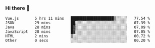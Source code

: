 ### Hi there 👋

<!--START_SECTION:waka-->

```text
Vue.js       5 hrs 11 mins   ███████████████████▒░░░░░   77.54 %
JSON         29 mins         ██░░░░░░░░░░░░░░░░░░░░░░░   07.39 %
Java         28 mins         █▓░░░░░░░░░░░░░░░░░░░░░░░   07.09 %
JavaScript   28 mins         █▓░░░░░░░░░░░░░░░░░░░░░░░   07.05 %
HTML         2 mins          ▒░░░░░░░░░░░░░░░░░░░░░░░░   00.72 %
Other        0 secs          ░░░░░░░░░░░░░░░░░░░░░░░░░   00.20 %
```

<!--END_SECTION:waka-->

<!--
**Jonas-VanHaeken/Jonas-VanHaeken** is a ✨ _special_ ✨ repository because its `README.md` (this file) appears on your GitHub profile.

Here are some ideas to get you started:

- 🔭 I’m currently working on ...
- 🌱 I’m currently learning ...
- 👯 I’m looking to collaborate on ...
- 🤔 I’m looking for help with ...
- 💬 Ask me about ...
- 📫 How to reach me: ...
- 😄 Pronouns: ...
- ⚡ Fun fact: ...
-->
